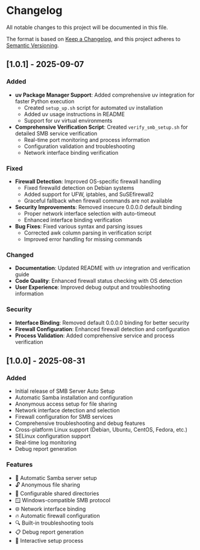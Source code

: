 # Changelog

All notable changes to this project will be documented in this file.

The format is based on [Keep a Changelog](https://keepachangelog.com/en/1.0.0/),
and this project adheres to [Semantic Versioning](https://semver.org/spec/v2.0.0.html).

## [1.0.1] - 2025-09-07

### Added
- **uv Package Manager Support**: Added comprehensive uv integration for faster Python execution
  - Created `setup_up.sh` script for automated uv installation
  - Added uv usage instructions in README
  - Support for uv virtual environments
- **Comprehensive Verification Script**: Created `verify_smb_setup.sh` for detailed SMB service verification
  - Real-time port monitoring and process information
  - Configuration validation and troubleshooting
  - Network interface binding verification

### Fixed
- **Firewall Detection**: Improved OS-specific firewall handling
  - Fixed firewalld detection on Debian systems
  - Added support for UFW, iptables, and SuSEfirewall2
  - Graceful fallback when firewall commands are not available
- **Security Improvements**: Removed insecure 0.0.0.0 default binding
  - Proper network interface selection with auto-timeout
  - Enhanced interface binding verification
- **Bug Fixes**: Fixed various syntax and parsing issues
  - Corrected awk column parsing in verification script
  - Improved error handling for missing commands

### Changed
- **Documentation**: Updated README with uv integration and verification guide
- **Code Quality**: Enhanced firewall status checking with OS detection
- **User Experience**: Improved debug output and troubleshooting information

### Security
- **Interface Binding**: Removed default 0.0.0.0 binding for better security
- **Firewall Configuration**: Enhanced firewall detection and configuration
- **Process Validation**: Added comprehensive service and process verification

## [1.0.0] - 2025-08-31

### Added
- Initial release of SMB Server Auto Setup
- Automatic Samba installation and configuration
- Anonymous access setup for file sharing
- Network interface detection and selection
- Firewall configuration for SMB services
- Comprehensive troubleshooting and debug features
- Cross-platform Linux support (Debian, Ubuntu, CentOS, Fedora, etc.)
- SELinux configuration support
- Real-time log monitoring
- Debug report generation

### Features
- 🔧 Automatic Samba server setup
- 🔓 Anonymous file sharing
- 📁 Configurable shared directories
- 🪟 Windows-compatible SMB protocol
- 🌐 Network interface binding
- 🔥 Automatic firewall configuration
- 🔍 Built-in troubleshooting tools
- 📋 Debug report generation
- 🎯 Interactive setup process
